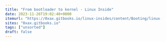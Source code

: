 ```yaml
---
title: "From bootloader to kernel · Linux Inside"
date: 2023-11-26T19:02:40+0000
itemurl: "https://0xax.gitbooks.io/linux-insides/content/Booting/linux-bootstrap-1.html"
sites: "0xax.gitbooks.io"
tags: ["unsorted"]
draft: false
---
```

